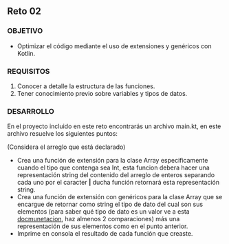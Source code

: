 ## Reto 02

### OBJETIVO 

- Optimizar el código mediante el uso de extensiones y genéricos con Kotlin.

### REQUISITOS 

1. Conocer a detalle la estructura de las funciones.
2. Tener conocimiento previo sobre variables y tipos de datos.

### DESARROLLO

En el proyecto incluido en este reto encontrarás un archivo main.kt, en este archivo resuelve los siguientes puntos:

(Considera el arreglo que está declarado)

- Crea una función de extensión para la clase Array especificamente cuando el tipo que contenga sea Int, esta funcion debera hacer una representación string del contenido del arreglo de enteros separando cada uno por el caracter **|** ducha función retornará esta representación string.
- Crea una función de extensión con genéricos para la clase Array que se encargue de retornar como string el tipo de dato del cual son sus elementos (para saber qué tipo de dato es un valor ve a esta [docmunetacion](https://kotlinlang.org/docs/reference/typecasts.html), haz almenos 2 comparaciones) más una representación de sus elementos como en el punto anterior.
- Imprime en consola el resultado de cada función que creaste.


